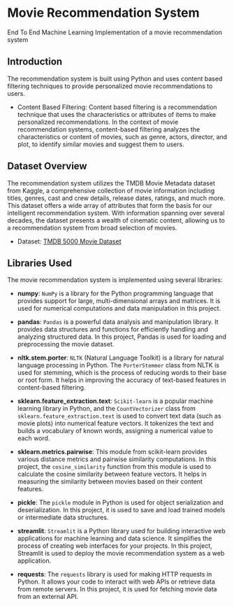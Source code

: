# Movie Recommendation System
End To End Machine Learning Implementation of a movie recommendation system

## Introduction
The recommendation system is built using Python and uses content based filtering techniques to provide personalized movie recommendations to users.

- Content Based Filtering: Content based filtering is a recommendation technique that uses the characteristics or attributes of items to make personalized recommendations. In the context of movie recommendation systems, content-based filtering analyzes the characteristics or content of movies, such as genre, actors, director, and plot, to identify similar movies and suggest them to users.


## Dataset Overview
The recommendation system utilizes the TMDB Movie Metadata dataset from Kaggle, a comprehensive collection of movie information including titles, genres, cast and crew details, release dates, ratings, and much more. This dataset offers a wide array of attributes that form the basis for our intelligent recommendation system. With information spanning over several decades, the dataset presents a wealth of cinematic content, allowing us to a recommendation system from broad selection of movies.

- Dataset: [TMDB 5000 Movie Dataset](https://www.kaggle.com/datasets/tmdb/tmdb-movie-metadata)

## Libraries Used

The movie recommendation system is implemented using several libraries:

- **numpy**: `NumPy` is a library for the Python programming language that provides support for large, multi-dimensional arrays and matrices. It is used for numerical computations and data manipulation in this project.

- **pandas**: `Pandas` is a powerful data analysis and manipulation library. It provides data structures and functions for efficiently handling and analyzing structured data. In this project, Pandas is used for loading and preprocessing the movie dataset.

- **nltk.stem.porter**: `NLTK` (Natural Language Toolkit) is a library for natural language processing in Python. The `PorterStemmer` class from NLTK is used for stemming, which is the process of reducing words to their base or root form. It helps in improving the accuracy of text-based features in content-based filtering.

- **sklearn.feature_extraction.text**: `Scikit-learn` is a popular machine learning library in Python, and the `CountVectorizer` class from `sklearn.feature_extraction.text` is used to convert text data (such as movie plots) into numerical feature vectors. It tokenizes the text and builds a vocabulary of known words, assigning a numerical value to each word.

- **sklearn.metrics.pairwise**: This module from scikit-learn provides various distance metrics and pairwise similarity computations. In this project, the `cosine_similarity` function from this module is used to calculate the cosine similarity between feature vectors. It helps in measuring the similarity between movies based on their content features.

- **pickle**: The `pickle` module in Python is used for object serialization and deserialization. In this project, it is used to save and load trained models or intermediate data structures.

- **streamlit**: `Streamlit` is a Python library used for building interactive web applications for machine learning and data science. It simplifies the process of creating web interfaces for your projects. In this project, Streamlit is used to deploy the movie recommendation system as a web application.

- **requests**: The `requests` library is used for making HTTP requests in Python. It allows your code to interact with web APIs or retrieve data from remote servers. In this project, it is used for fetching movie data from an external API.



